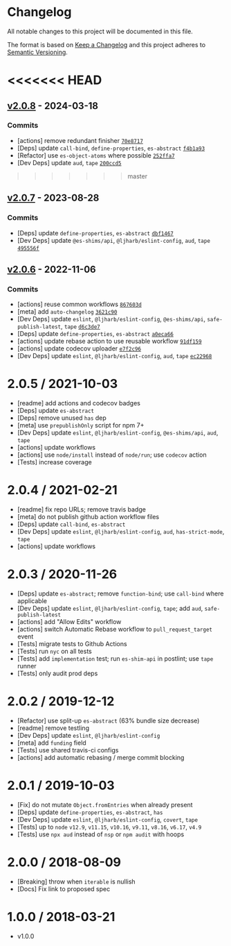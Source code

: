 # Changelog

All notable changes to this project will be documented in this file.

The format is based on [Keep a Changelog](https://keepachangelog.com/en/1.0.0/)
and this project adheres to [Semantic Versioning](https://semver.org/spec/v2.0.0.html).

<<<<<<< HEAD
=======
## [v2.0.8](https://github.com/es-shims/Object.fromEntries/compare/v2.0.7...v2.0.8) - 2024-03-18

### Commits

- [actions] remove redundant finisher [`70e8717`](https://github.com/es-shims/Object.fromEntries/commit/70e8717d348e7d2b919c48ce7ab8cdc403664250)
- [Deps] update `call-bind`, `define-properties`, `es-abstract` [`f4b1a93`](https://github.com/es-shims/Object.fromEntries/commit/f4b1a93c665224e02724d3984eac0ce8508407cc)
- [Refactor] use `es-object-atoms` where possible [`252ffa7`](https://github.com/es-shims/Object.fromEntries/commit/252ffa73b503b29a7751730f5bca52f5136469e2)
- [Dev Deps] update `aud`, `tape` [`200ccd5`](https://github.com/es-shims/Object.fromEntries/commit/200ccd563a4bf5a55603be7877646dae1f67675c)

>>>>>>> master
## [v2.0.7](https://github.com/es-shims/Object.fromEntries/compare/v2.0.6...v2.0.7) - 2023-08-28

### Commits

- [Deps] update `define-properties`, `es-abstract` [`dbf1467`](https://github.com/es-shims/Object.fromEntries/commit/dbf1467c5586bbf0183ebdee1239176eaf1f94d6)
- [Dev Deps] update `@es-shims/api`, `@ljharb/eslint-config`, `aud`, `tape` [`495556f`](https://github.com/es-shims/Object.fromEntries/commit/495556fd641f1c6b9f2f1eedf1be98ed7dad1c43)

## [v2.0.6](https://github.com/es-shims/Object.fromEntries/compare/v2.0.5...v2.0.6) - 2022-11-06

### Commits

- [actions] reuse common workflows [`867603d`](https://github.com/es-shims/Object.fromEntries/commit/867603ddb384887d25749488579a4c74fa9c1443)
- [meta] add `auto-changelog` [`3621c90`](https://github.com/es-shims/Object.fromEntries/commit/3621c90294140f0139cf65c9ed852e7ace01c40f)
- [Dev Deps] update `eslint`, `@ljharb/eslint-config`, `@es-shims/api`, `safe-publish-latest`, `tape` [`d6c3de7`](https://github.com/es-shims/Object.fromEntries/commit/d6c3de793e1f2055b5b11102f778270378956f71)
- [Deps] update `define-properties`, `es-abstract` [`a0eca66`](https://github.com/es-shims/Object.fromEntries/commit/a0eca66c2d21c1030430b8c06c36d9235d0f5870)
- [actions] update rebase action to use reusable workflow [`91df159`](https://github.com/es-shims/Object.fromEntries/commit/91df159d076da80dcb62dd4a27cc303e4bdaf76e)
- [actions] update codecov uploader [`e7f2c96`](https://github.com/es-shims/Object.fromEntries/commit/e7f2c965103df04dc21042bd735ce1a5d1446193)
- [Dev Deps] update `eslint`, `@ljharb/eslint-config`, `aud`, `tape` [`ec22968`](https://github.com/es-shims/Object.fromEntries/commit/ec22968b61d5888816c66d8416bb045f6584e3a1)

<!-- auto-changelog-above -->

2.0.5 / 2021-10-03
=================
  * [readme] add actions and codecov badges
  * [Deps] update `es-abstract`
  * [Deps] remove unused `has` dep
  * [meta] use `prepublishOnly` script for npm 7+
  * [Dev Deps] update `eslint`, `@ljharb/eslint-config`, `@es-shims/api`, `aud`, `tape`
  * [actions] update workflows
  * [actions] use `node/install` instead of `node/run`; use `codecov` action
  * [Tests] increase coverage

2.0.4 / 2021-02-21
=================
  * [readme] fix repo URLs; remove travis badge
  * [meta] do not publish github action workflow files
  * [Deps] update `call-bind`, `es-abstract`
  * [Dev Deps] update `eslint`, `@ljharb/eslint-config`, `aud`, `has-strict-mode`, `tape`
  * [actions] update workflows

2.0.3 / 2020-11-26
=================
  * [Deps] update `es-abstract`; remove `function-bind`; use `call-bind` where applicable
  * [Dev Deps] update `eslint`, `@ljharb/eslint-config`, `tape`; add `aud`, `safe-publish-latest`
  * [actions] add "Allow Edits" workflow
  * [actions] switch Automatic Rebase workflow to `pull_request_target` event
  * [Tests] migrate tests to Github Actions
  * [Tests] run `nyc` on all tests
  * [Tests] add `implementation` test; run `es-shim-api` in postlint; use `tape` runner
  * [Tests] only audit prod deps

2.0.2 / 2019-12-12
=================
  * [Refactor] use split-up `es-abstract` (63% bundle size decrease)
  * [readme] remove testling
  * [Dev Deps] update `eslint`, `@ljharb/eslint-config`
  * [meta] add `funding` field
  * [Tests] use shared travis-ci configs
  * [actions] add automatic rebasing / merge commit blocking

2.0.1 / 2019-10-03
=================
  * [Fix] do not mutate `Object.fromEntries` when already present
  * [Deps] update `define-properties`, `es-abstract`, `has`
  * [Dev Deps] update `eslint`, `@ljharb/eslint-config`, `covert`, `tape`
  * [Tests] up to `node` `v12.9`, `v11.15`, `v10.16`, `v9.11`, `v8.16`, `v6.17`, `v4.9`
  * [Tests] use `npx aud` instead of `nsp` or `npm audit` with hoops

2.0.0 / 2018-08-09
=================
  * [Breaking] throw when `iterable` is nullish
  * [Docs] Fix link to proposed spec

1.0.0 / 2018-03-21
=================
  * v1.0.0
